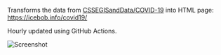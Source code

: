 Transforms the data from [CSSEGISandData/COVID-19](https://github.com/CSSEGISandData/COVID-19) into HTML page: 
https://icebob.info/covid19/

Hourly updated using GitHub Actions.

![Screenshot](https://user-images.githubusercontent.com/306521/76684408-2a16cf00-660c-11ea-9a18-a25d376d4d1e.png)
